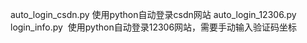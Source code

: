 auto_login_csdn.py  使用python自动登录csdn网站
auto_login_12306.py login_info.py  使用python自动登录12306网站，需要手动输入验证码坐标
